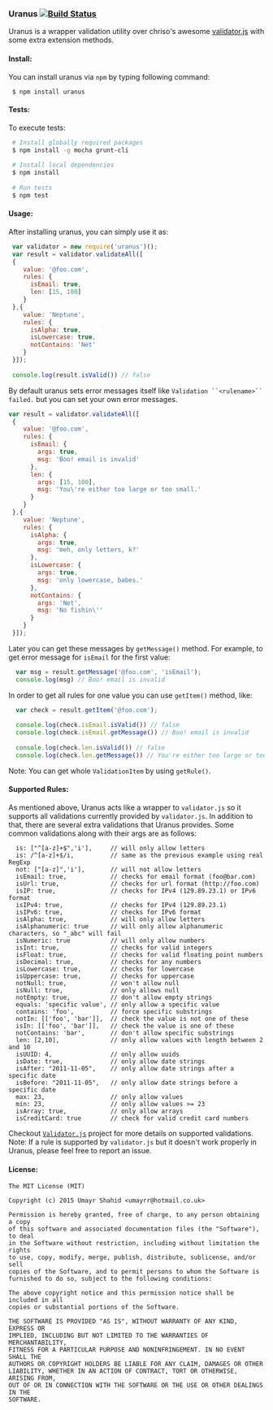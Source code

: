 ### Uranus [![Build Status](https://travis-ci.org/umayr/uranus.svg)](https://travis-ci.org/umayr/uranus)

Uranus is a wrapper validation utility over chriso's awesome [validator.js](https://github.com/chriso/validator.js) with some extra extension methods.

#### Install:

You can install uranus via `npm` by typing following command:
```
 $ npm install uranus
```

#### Tests:

To execute tests:
``` bash
 # Install globally required packages
 $ npm install -g mocha grunt-cli 
 
 # Install local dependencies
 $ npm install
 
 # Run tests
 $ npm test
```

#### Usage:

After installing uranus, you can simply use it as:

``` javascript
 var validator = new require('uranus')();
 var result = validator.validateAll([
 {
    value: '@foo.com',
    rules: {
      isEmail: true,
      len: [15, 100]
    }
 },{
    value: 'Neptune',
    rules: {
      isAlpha: true,
      isLowercase: true,
      notContains: 'Net'
    }
 }]);
 
 console.log(result.isValid()) // false
```

By default uranus sets error messages itself like `Validation ``<rulename>`` failed.` but you can set your own error messages.

``` javascript
var result = validator.validateAll([
 {
    value: '@foo.com',
    rules: {
      isEmail: {
        args: true,
        msg: 'Boo! email is invalid'
      },
      len: {
        args: [15, 100],
        msg: 'You\'re either too large or too small.'
      }
    }
 },{
    value: 'Neptune',
    rules: {
      isAlpha: {
        args: true,
        msg: 'meh, only letters, k?'
      },
      isLowercase: {
        args: true,
        msg: 'only lowercase, babes.'
      },
      notContains: {
        args: 'Net',
        msg: 'No fishin\''
      }
    }
 }]);
```

Later you can get these messages by `getMessage()` method. For example, to get error message for `isEmail` for the first value:

``` javascript
  var msg = result.getMessage('@foo.com', 'isEmail');
  console.log(msg) // Boo! email is invalid
```

In order to get all rules for one value you can use `getItem()` method, like: 

``` javascript
  var check = result.getItem('@foo.com');
  
  console.log(check.isEmail.isValid()) // false
  console.log(check.isEmail.getMessage()) // Boo! email is invalid
  
  console.log(check.len.isValid()) // false
  console.log(check.len.getMessage()) // You're either too large or too small.
```
Note: You can get whole `ValidationItem` by using `getRule()`.

#### Supported Rules:

As mentioned above, Uranus acts like a wrapper to `validator.js` so it supports all validations currently provided by `validator.js`. In addition to that, there are several extra validations that Uranus provides. Some common validations along with their args are as follows:

```
  is: ["^[a-z]+$",'i'],     // will only allow letters
  is: /^[a-z]+$/i,          // same as the previous example using real RegExp
  not: ["[a-z]",'i'],       // will not allow letters
  isEmail: true,            // checks for email format (foo@bar.com)
  isUrl: true,              // checks for url format (http://foo.com)
  isIP: true,               // checks for IPv4 (129.89.23.1) or IPv6 format
  isIPv4: true,             // checks for IPv4 (129.89.23.1)
  isIPv6: true,             // checks for IPv6 format
  isAlpha: true,            // will only allow letters
  isAlphanumeric: true      // will only allow alphanumeric characters, so "_abc" will fail
  isNumeric: true           // will only allow numbers
  isInt: true,              // checks for valid integers
  isFloat: true,            // checks for valid floating point numbers
  isDecimal: true,          // checks for any numbers
  isLowercase: true,        // checks for lowercase
  isUppercase: true,        // checks for uppercase
  notNull: true,            // won't allow null
  isNull: true,             // only allows null
  notEmpty: true,           // don't allow empty strings
  equals: 'specific value', // only allow a specific value
  contains: 'foo',          // force specific substrings
  notIn: [['foo', 'bar']],  // check the value is not one of these
  isIn: [['foo', 'bar']],   // check the value is one of these
  notContains: 'bar',       // don't allow specific substrings
  len: [2,10],              // only allow values with length between 2 and 10
  isUUID: 4,                // only allow uuids
  isDate: true,             // only allow date strings
  isAfter: "2011-11-05",    // only allow date strings after a specific date
  isBefore: "2011-11-05",   // only allow date strings before a specific date
  max: 23,                  // only allow values
  min: 23,                  // only allow values >= 23
  isArray: true,            // only allow arrays
  isCreditCard: true        // check for valid credit card numbers
```

Checkout [`Validator.js`](https://github.com/chriso/validator.js) project for more details on supported validations.
Note: If a rule is supported by `validator.js` but it doesn't work properly in Uranus, please feel free to report an issue.

#### License:

```
The MIT License (MIT)

Copyright (c) 2015 Umayr Shahid <umayrr@hotmail.co.uk>

Permission is hereby granted, free of charge, to any person obtaining a copy
of this software and associated documentation files (the "Software"), to deal
in the Software without restriction, including without limitation the rights
to use, copy, modify, merge, publish, distribute, sublicense, and/or sell
copies of the Software, and to permit persons to whom the Software is
furnished to do so, subject to the following conditions:

The above copyright notice and this permission notice shall be included in all
copies or substantial portions of the Software.

THE SOFTWARE IS PROVIDED "AS IS", WITHOUT WARRANTY OF ANY KIND, EXPRESS OR
IMPLIED, INCLUDING BUT NOT LIMITED TO THE WARRANTIES OF MERCHANTABILITY,
FITNESS FOR A PARTICULAR PURPOSE AND NONINFRINGEMENT. IN NO EVENT SHALL THE
AUTHORS OR COPYRIGHT HOLDERS BE LIABLE FOR ANY CLAIM, DAMAGES OR OTHER
LIABILITY, WHETHER IN AN ACTION OF CONTRACT, TORT OR OTHERWISE, ARISING FROM,
OUT OF OR IN CONNECTION WITH THE SOFTWARE OR THE USE OR OTHER DEALINGS IN THE
SOFTWARE.

```
